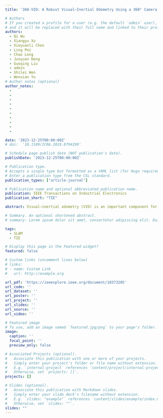 ```yaml
---
title: '360-VIO: A Robust Visual–Inertial Odometry Using a 360° Camera'

# Authors
# If you created a profile for a user (e.g. the default `admin` user), write the username (folder name) here
# and it will be replaced with their full name and linked to their profile.
authors:
  - Qi Wu
  - Xiangyu Xu
  - Xieyuanli Chen
  - Ling Pei
  - Chao Long
  - Junyuan Deng
  - Guoqing Liu
  - admin
  - Shilei Wen
  - Wenxian Yu
# Author notes (optional)
author_notes:
  - 
  - 
  - 
  - 
  - 
  - 
  - 
  - 
  - 
  - 

date: '2023-12-25T00:00:00Z'
# doi:  '10.1109/ICRA.2019.8794299'

# Schedule page publish date (NOT publication's date).
publishDate: '2023-12-25T00:00:00Z'

# Publication type.
# Accepts a single type but formatted as a YAML list (for Hugo requirements).
# Enter a publication type from the CSL standard.
publication_types: ["article-journal"]

# Publication name and optional abbreviated publication name.
publication: IEEE Transactions on Industrial Electronics
publication_short: "TIE"

abstract: Visual–inertial odometry (VIO) is an important component for robots working in industrial environments to obtain accurate and robust pose estimation. In this article, we introduce a novel VIO algorithm designed specifically for 360° cameras, exploiting their wide field of view. We build our algorithm based on an EKF-based filtering framework and propose a novel measurement model for 360° camera leveraging the reprojection error on the tangent plane of the spherical surface. By this, our 360-VIO effectively mitigates errors caused by the image distortion and fully exploit the omnidirectional observation, resulting in superior accuracy and robustness toward illumination changes and fast camera movements. To the best of our knowledge, no public 360-based visual–inertial dataset is currently available. To address this gap, we have constructed a novel 360° camera dataset under different challenging environments to evaluate the performance of our proposed algorithm. The results of our experiments demonstrate the impressive robustness and accuracy of our method compared with other state-of-the-art VIO methods across diverse and challenging environments.

# Summary. An optional shortened abstract.
# summary: Lorem ipsum dolor sit amet, consectetur adipiscing elit. Duis posuere tellus ac convallis placerat. Proin tincidunt magna sed ex sollicitudin condimentum.

tags:
  - SLAM
  - TIE

# Display this page in the Featured widget?
featured: false

# Custom links (uncomment lines below)
# links:
# - name: Custom Link
#   url: http://example.org

url_pdf: 'https://ieeexplore.ieee.org/document/10373205'
url_code: ''
url_dataset: ''
url_poster: ''
url_project: ''
url_slides: ''
url_source: ''
url_video: ''

# Featured image
# To use, add an image named `featured.jpg/png` to your page's folder.
image:
  caption: ''
  focal_point: ''
  preview_only: false

# Associated Projects (optional).
#   Associate this publication with one or more of your projects.
#   Simply enter your project's folder or file name without extension.
#   E.g. `internal-project` references `content/project/internal-project/index.md`.
#   Otherwise, set `projects: []`.
projects: []

# Slides (optional).
#   Associate this publication with Markdown slides.
#   Simply enter your slide deck's filename without extension.
#   E.g. `slides: "example"` references `content/slides/example/index.md`.
#   Otherwise, set `slides: ""`.
slides: ""
---
```

